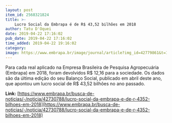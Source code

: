 ```yaml
---
layout: post
item_id: 2568321824
title: >-
    Lucro Social da Embrapa é de R$ 43,52 bilhões em 2018
author: Tatu D'Oquei
date: 2019-04-22 17:16:02
pub_date: 2019-04-22 17:16:02
time_added: 2019-04-22 19:16:02
category: 
image: https://www.embrapa.br/image/journal/article?img_id=42779861&t=1555944109488
---
```


Para cada real aplicado na Empresa Brasileira de Pesquisa Agropecuária (Embrapa) em 2018, foram devolvidos R$ 12,16 para a sociedade. Os dados são da última edição do seu Balanço Social, publicado em abril deste ano, que apontou um lucro social de R$ 43,52 bilhões no ano passado.

**Link:** [https://www.embrapa.br/busca-de-noticias/-/noticia/42730788/lucro-social-da-embrapa-e-de-r-4352-bilhoes-em-2018](https://www.embrapa.br/busca-de-noticias/-/noticia/42730788/lucro-social-da-embrapa-e-de-r-4352-bilhoes-em-2018)

